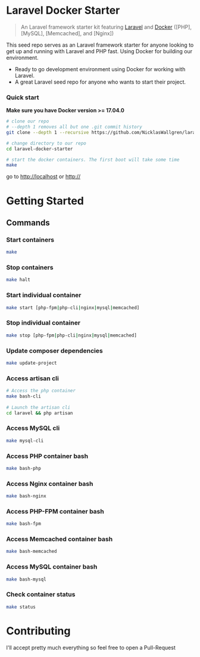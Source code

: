 # Laravel Docker Starter

> An Laravel framework starter kit featuring 
[Laravel](https://laravel.com/) and 
[Docker](https://www.docker.com/) 
([PHP], 
[MySQL], 
[Memcached],
and [Nginx])

This seed repo serves as an Laravel framework starter for anyone looking to get up and running with Laravel and PHP fast. Using Docker for building our environment.

* Ready to go development environment using Docker for working with Laravel.
* A great Laravel seed repo for anyone who wants to start their project.

### Quick start
**Make sure you have Docker version >= 17.04.0**

```bash
# clone our repo
# --depth 1 removes all but one .git commit history
git clone --depth 1 --recursive https://github.com/NicklasWallgren/laravel-docker-starter.git laravel-docker-starter

# change directory to our repo
cd laravel-docker-starter

# start the docker containers. The first boot will take some time
make
```
go to [http://localhost](http://localhost) or [http://<docker-machine>](http://<docker-machine>)

# Getting Started

## Commands

### Start containers
```bash
make

```
### Stop containers
```bash
make halt

```
### Start individual container
```bash
make start [php-fpm|php-cli|nginx|mysql|memcached]

```
### Stop individual container
```bash
make stop [php-fpm|php-cli|nginx|mysql|memcached]

```
### Update composer dependencies
```bash
make update-project

```
### Access artisan cli
```bash
# Access the php container
make bash-cli
    
# Launch the artisan cli
cd laravel && php artisan
```
### Access MySQL cli
```bash
make mysql-cli

```
### Access PHP container bash
```bash
make bash-php

```
### Access Nginx container bash
```bash
make bash-nginx

```
### Access PHP-FPM container bash
```bash
make bash-fpm

```
### Access Memcached container bash
```bash
make bash-memcached

```
### Access MySQL container bash
```bash
make bash-mysql

```
### Check container status
```bash
make status

```
# Contributing
I'll accept pretty much everything so feel free to open a Pull-Request





